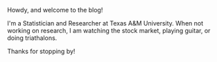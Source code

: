 Howdy, and welcome to the blog!

I'm a Statistician and Researcher at Texas A&M University.
When not working on research, I am watching the stock market, playing guitar, or doing triathalons.

Thanks for stopping by!

